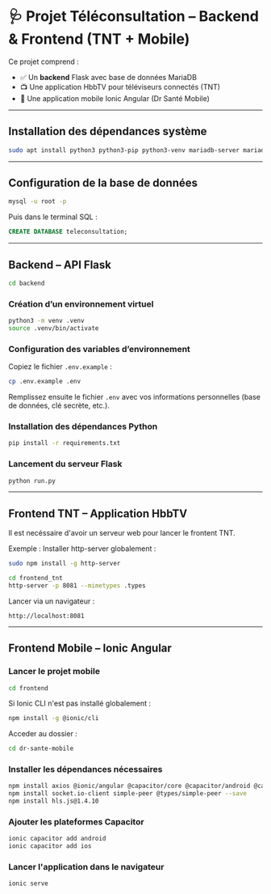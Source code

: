 # 🩺 Projet Téléconsultation – Backend & Frontend (TNT + Mobile)

Ce projet comprend :

- ✅ Un **backend** Flask avec base de données MariaDB
- 📺 Une application HbbTV pour téléviseurs connectés (TNT)
- 📱 Une application mobile Ionic Angular (Dr Santé Mobile)

---

##  Installation des dépendances système

```bash
sudo apt install python3 python3-pip python3-venv mariadb-server mariadb-client -y
````

---

##  Configuration de la base de données

```bash
mysql -u root -p
```

Puis dans le terminal SQL :

```sql
CREATE DATABASE teleconsultation;
```

---

##  Backend – API Flask

```bash
cd backend
```

###  Création d’un environnement virtuel

```bash
python3 -m venv .venv
source .venv/bin/activate
```

###  Configuration des variables d’environnement

Copiez le fichier `.env.example` :

```bash
cp .env.example .env
```

Remplissez ensuite le fichier `.env` avec vos informations personnelles (base de données, clé secrète, etc.).

###  Installation des dépendances Python

```bash
pip install -r requirements.txt
```

###  Lancement du serveur Flask

```bash
python run.py
```

---

##  Frontend TNT – Application HbbTV

Il est necéssaire d'avoir un serveur web pour lancer le frontent TNT. 

Exemple : Installer http-server globalement :

```bash
sudo npm install -g http-server
````

```bash
cd frontend_tnt
http-server -p 8081 --mimetypes .types
```




Lancer via un navigateur :

```
http://localhost:8081
```

---

##  Frontend Mobile – Ionic Angular

###  Lancer le projet mobile

```bash
cd frontend
```

Si Ionic CLI n'est pas installé globalement :

```bash
npm install -g @ionic/cli
```

Acceder au dossier :

```bash
cd dr-sante-mobile
```

###  Installer les dépendances nécessaires

```bash
npm install axios @ionic/angular @capacitor/core @capacitor/android @capacitor/ios
npm install socket.io-client simple-peer @types/simple-peer --save
npm install hls.js@1.4.10
```

###  Ajouter les plateformes Capacitor

```bash
ionic capacitor add android
ionic capacitor add ios
```

###  Lancer l'application dans le navigateur

```bash
ionic serve
```
